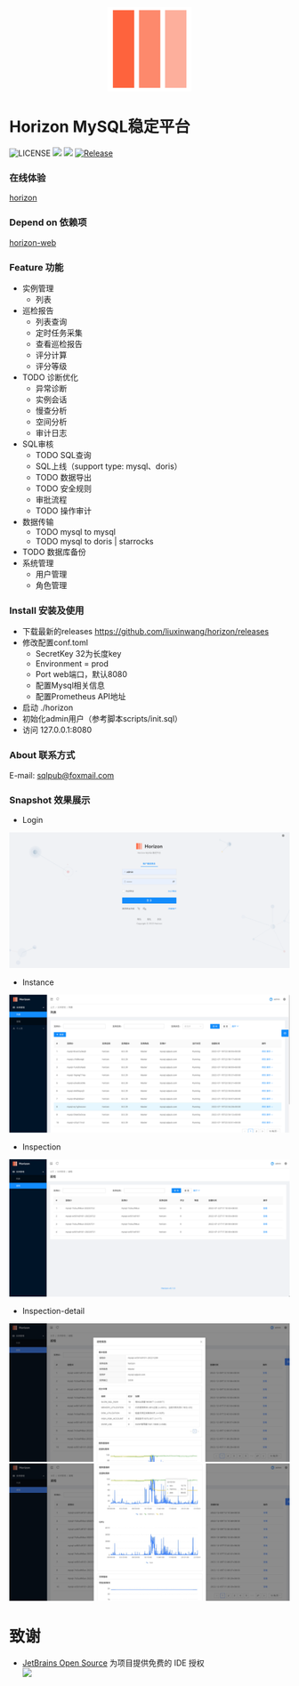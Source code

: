 <p style="text-align: center">
    <img src="docs/img/logo.png" style="height: 30%; width: 30%"  alt="logo"/>
</p>

# Horizon MySQL稳定平台

![LICENSE](https://img.shields.io/badge/license-GPLv2%20-blue.svg)
![](https://img.shields.io/github/languages/top/liuxinwang/horizon)
![](https://img.shields.io/badge/build-prerelease-brightgreen.svg)
[![Release](https://img.shields.io/github/release/liuxinwang/horizon.svg?style=flat-square)](https://github.com/liuxinwang/horizon/releases)

### 在线体验

[horizon](http://sqlpub.com:8082/)

### Depend on 依赖项

[horizon-web](https://github.com/liuxinwang/horizon-web)

### Feature 功能
- 实例管理
    - 列表
- 巡检报告
  - 列表查询
  - 定时任务采集
  - 查看巡检报告
  - 评分计算
  - 评分等级
- TODO 诊断优化
  - 异常诊断
  - 实例会话
  - 慢查分析
  - 空间分析
  - 审计日志
- SQL审核
  - TODO SQL查询
  - SQL上线（support type: mysql、doris）
  - TODO 数据导出
  - TODO 安全规则
  - 审批流程
  - TODO 操作审计
- 数据传输
  - TODO mysql to mysql
  - TODO mysql to doris | starrocks
- TODO 数据库备份
- 系统管理
  - 用户管理
  - 角色管理

### Install 安装及使用
- 下载最新的releases https://github.com/liuxinwang/horizon/releases
- 修改配置conf.toml
  - SecretKey 32为长度key
  - Environment = prod
  - Port web端口，默认8080
  - 配置Mysql相关信息
  - 配置Prometheus API地址
- 启动 ./horizon
- 初始化admin用户（参考脚本scripts/init.sql）
- 访问 127.0.0.1:8080

### About 联系方式

E-mail: sqlpub@foxmail.com

### Snapshot 效果展示

-   Login

![login](docs/img/login.png)

-   Instance

![](docs/img/instance-list.png)

-   Inspection

![](docs/img/inspection.png)

-   Inspection-detail

![](docs/img/inspection-detail.jpg)
![](docs/img/inspection-detail2.jpg)


致谢
===============
- [JetBrains Open Source](https://jb.gg/OpenSourceSupport) 为项目提供免费的 IDE 授权  
  [<img src="https://resources.jetbrains.com/storage/products/company/brand/logos/jb_beam.png" width="200"/>](https://jb.gg/OpenSourceSupport)